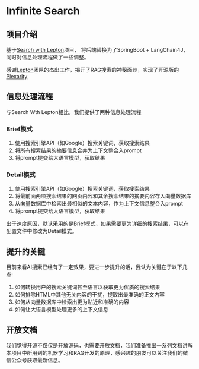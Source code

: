 # Infinite Search

## 项目介绍

基于[Search with Lepton](https://github.com/leptonai/search_with_lepton)项目，
将后端替换为了SpringBoot + LangChain4J，同时对信息处理流程做了一些调整。

感谢[Lepton](https://www.lepton.ai/)团队的杰出工作，揭开了RAG搜索的神秘面纱，实现了开源版的[Plexarity](https://www.perplexity.ai/)

## 信息处理流程

与Search Wth Lepton相比，我们提供了两种信息处理流程

### Brief模式
1. 使用搜索引擎API（如Google）搜索关键词，获取搜索结果
2. 将所有搜索结果的摘要信息合并为上下文整合入prompt
3. 将prompt提交给大语言模型，获取结果

### Detail模式
1. 使用搜索引擎API（如Google）搜索关键词，获取搜索结果
2. 将最前面两项搜索结果的网页内容和其余搜索结果的摘要内容存入向量数据库
3. 从向量数据库中检索出最相似的文本内容，作为上下文信息整合入prompt
4. 将prompt提交给大语言模型，获取结果

出于速度原因，默认采用的是Brief模式，如果需要更为详细的搜索结果，可以在配置文件中修改为Detail模式。

## 提升的关键

目前来看AI搜索已经有了一定效果，要进一步提升的话，我认为关键在于以下几点:

1. 如何转换用户的搜索关键词甚至语言以获取更为优质的搜索结果
2. 如何排除HTML中其他无关内容的干扰，提取出最准确的正文内容
3. 如何从向量数据库中检索出更为贴近和准确的内容
4. 如何让大语言模型处理更多的上下文信息

## 开放文档
我们觉得开源不仅仅是开放源码，也需要开放文档，我们准备推出一系列文档讲解本项目中所用到的机器学习和RAG开发的原理，感兴趣的朋友可以关注我们的微信公众号获取最新信息。



